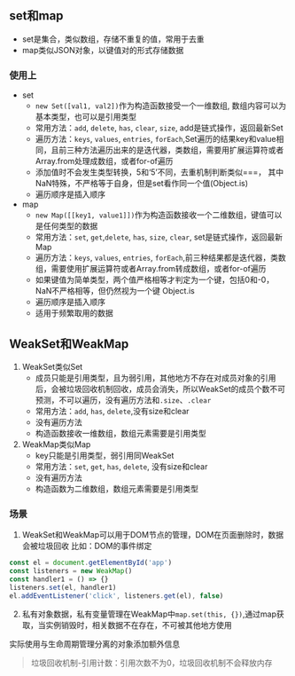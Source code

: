 ## set和map
- set是集合，类似数组，存储不重复的值，常用于去重
- map类似JSON对象，以键值对的形式存储数据

### 使用上
- set
  - `new Set([val1, val2])`作为构造函数接受一个一维数组, 数组内容可以为基本类型，也可以是引用类型
  - 常用方法：`add`, `delete`, `has`, `clear`, `size`, add是链式操作，返回最新Set
  - 遍历方法：`keys`, `values`, `entries`, `forEach`,Set遍历的结果key和value相同，且前三种方法遍历出来的是迭代器，类数组，需要用扩展运算符或者Array.from处理成数组，或者for-of遍历
  - 添加值时不会发生类型转换，5和‘5’不同，去重机制判断类似===， 其中NaN特殊，不严格等于自身，但是set看作同一个值(Object.is)
  - 遍历顺序是插入顺序
- map
  - `new Map([[key1, value1]])`作为构造函数接收一个二维数组，键值可以是任何类型的数据
  - 常用方法：`set`, `get`,`delete`, `has`, `size`, `clear`, set是链式操作，返回最新Map
  - 遍历方法：`keys`, `values`, `entries`, `forEach`,前三种结果都是迭代器，类数组，需要使用扩展运算符或者Array.from转成数组，或者for-of遍历
  - 如果键值为简单类型，两个值严格相等才判定为一个键，包括0和-0，NaN不严格相等，但仍然视为一个键 Object.is
  - 遍历顺序是插入顺序
  - 适用于频繁取用的数据

## WeakSet和WeakMap
1. WeakSet类似Set
     - 成员只能是引用类型，且为弱引用，其他地方不存在对成员对象的引用后，会被垃圾回收机制回收，成员会消失，所以WeakSet的成员个数不可预测，不可以遍历，没有遍历方法和`.size`、`.clear`
     - 常用方法：`add`, `has`, `delete`,没有size和clear
     - 没有遍历方法
     - 构造函数接收一维数组，数组元素需要是引用类型
2. WeakMap类似Map
     - key只能是引用类型，弱引用同WeakSet
     - 常用方法：`set`, `get`, `has`, `delete`, 没有size和clear
     - 没有遍历方法
     - 构造函数为二维数组，数组元素需要是引用类型
  
### 场景
1. WeakSet和WeakMap可以用于DOM节点的管理，DOM在页面删除时，数据会被垃圾回收
比如：DOM的事件绑定
```js
const el = document.getElementById('app')
const listeners = new WeakMap()
const handler1 = () => {}
listeners.set(el, handler1)
el.addEventListener('click', listeners.get(el), false)
```
2. 私有对象数据，私有变量管理在WeakMap中`map.set(this, {})`,通过map获取，当实例销毁时，相关数据不在存在，不可被其他地方使用
  
实际使用与生命周期管理分离的对象添加额外信息
> 垃圾回收机制-引用计数：引用次数不为0，垃圾回收机制不会释放内存